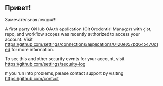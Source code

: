 ## Привет!

Замечательная лекция!!!

A first-party GitHub OAuth application (Git Credential Manager) with gist, repo, and workflow scopes was recently authorized to access your account.
Visit https://github.com/settings/connections/applications/0120e057bd645470c1ed for more information.

To see this and other security events for your account, visit https://github.com/settings/security-log

If you run into problems, please contact support by visiting https://github.com/contact
